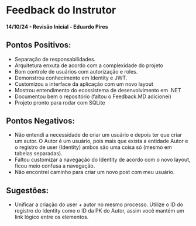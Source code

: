 # Feedback do Instrutor

#### 14/10/24 - Revisão Inicial - Eduardo Pires

## Pontos Positivos:

- Separação de responsabilidades.
- Arquitetura enxuta de acordo com a complexidade do projeto
- Bom controle de usuários com autorização e roles.
- Demonstrou conhecimento em Identity e JWT.
- Customizou a interface da aplicação com um novo layout
- Mostrou entendimento do ecossistema de desenvolvimento em .NET
- Documentou bem o repositório (faltou o Feedback.MD adicionei)
- Projeto pronto para rodar com SQLite

## Pontos Negativos:

- Não entendi a necessidade de criar um usuário e depois ter que criar um autor. O Autor é um usuário, pois mais que exista a entidade Autor e o registro de user (Identity) ambos são uma coisa só (mesmo em tabelas separadas).
- Faltou customizar a navegação do Identity de acordo com o novo layout, ficou meio confusa a navegação.
- Não encontrei caminho para criar um novo post com meu usuário.

## Sugestões:

- Unificar a criação do user + autor no mesmo processo. Utilize o ID do registro do Identity como o ID da PK do Autor, assim você mantém um link lógico entre os elementos.
